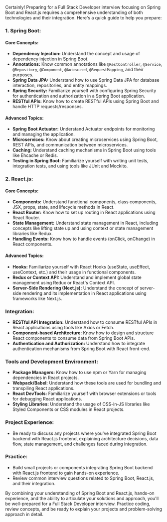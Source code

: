 Certainly! Preparing for a Full Stack Developer interview focusing on Spring Boot and React.js requires a comprehensive understanding of both technologies and their integration. Here's a quick guide to help you prepare:

### 1. Spring Boot:

#### Core Concepts:

- **Dependency Injection:** Understand the concept and usage of dependency injection in Spring Boot.
- **Annotations:** Know common annotations like `@RestController`, `@Service`, `@Repository`, `@Component`, `@Autowired`, `@RequestMapping`, and their purposes.
- **Spring Data JPA:** Understand how to use Spring Data JPA for database interaction, repositories, and entity mappings.
- **Spring Security:** Familiarize yourself with configuring Spring Security for authentication and authorization in a Spring Boot application.
- **RESTful APIs:** Know how to create RESTful APIs using Spring Boot and handle HTTP requests/responses.

#### Advanced Topics:

- **Spring Boot Actuator:** Understand Actuator endpoints for monitoring and managing the application.
- **Microservices:** Know about creating microservices using Spring Boot, REST APIs, and communication between microservices.
- **Caching:** Understand caching mechanisms in Spring Boot using tools like Ehcache or Redis.
- **Testing in Spring Boot:** Familiarize yourself with writing unit tests, integration tests, and using tools like JUnit and Mockito.

### 2. React.js:

#### Core Concepts:

- **Components:** Understand functional components, class components, JSX, props, state, and lifecycle methods in React.
- **React Router:** Know how to set up routing in React applications using React Router.
- **State Management:** Understand state management in React, including concepts like lifting state up and using context or state management libraries like Redux.
- **Handling Events:** Know how to handle events (onClick, onChange) in React components.

#### Advanced Topics:

- **Hooks:** Familiarize yourself with React Hooks (useState, useEffect, useContext, etc.) and their usage in functional components.
- **Redux or Context API:** Understand and implement global state management using Redux or React's Context API.
- **Server-Side Rendering (Next.js):** Understand the concept of server-side rendering and its implementation in React applications using frameworks like Next.js.

### Integration:

- **RESTful API Integration:** Understand how to consume RESTful APIs in React applications using tools like Axios or Fetch.
- **Component-based Architecture:** Know how to design and structure React components to consume data from Spring Boot APIs.
- **Authentication and Authorization:** Understand how to integrate authentication mechanisms from Spring Boot with React front-end.

### Tools and Development Environment:

- **Package Managers:** Know how to use npm or Yarn for managing dependencies in React projects.
- **Webpack/Babel:** Understand how these tools are used for bundling and transpiling React applications.
- **React DevTools:** Familiarize yourself with browser extensions or tools for debugging React applications.
- **Styling Libraries:** Understand the usage of CSS-in-JS libraries like Styled Components or CSS modules in React projects.

### Project Experience:

- Be ready to discuss any projects where you've integrated Spring Boot backend with React.js frontend, explaining architecture decisions, data flow, state management, and challenges faced during integration.

### Practice:

- Build small projects or components integrating Spring Boot backend with React.js frontend to gain hands-on experience.
- Review common interview questions related to Spring Boot, React.js, and their integration.

By combining your understanding of Spring Boot and React.js, hands-on experience, and the ability to articulate your solutions and approach, you'll be well-prepared for a Full Stack Developer interview. Practice coding, review concepts, and be ready to explain your projects and problem-solving approach in detail.
